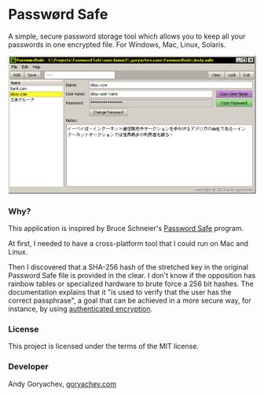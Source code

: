 ﻿# Passwørd Safe

A simple, secure password storage tool which allows you to keep all your passwords in one encrypted file.
For Windows, Mac, Linux, Solaris. 

![alt text](https://github.com/andy-goryachev/PasswordSafe/raw/master/screenshots/screenshot.png "Application Screenshot")

### Why?

This application is inspired by Bruce Schneier's <a href="http://passwordsafe.sourceforge.net/">Password Safe</a> program.  

At first, I needed to have a cross-platform tool that I could run on Mac and Linux.  

Then I discovered that a SHA-256 hash of the stretched key in the original Password Safe file is provided in the clear.  I don't know if the opposition has rainbow tables or specialized hardware to brute force a 256 bit hashes.  The documentation explains that it "is used to verify that the user has the correct passphrase", a goal that can be achieved in a more secure way, for instance, by using <a href="http://en.wikipedia.org/wiki/Authenticated_encryption">authenticated encryption</a>.

### License

This project is licensed under the terms of the MIT license.

### Developer

Andy Goryachev, <a href='http://goryachev.com/products/password-safe/index.html'>goryachev.com</a>
<img src='http://goryachev.com/EVIL-TRACKER.png' border=0 width=1 height=1>
